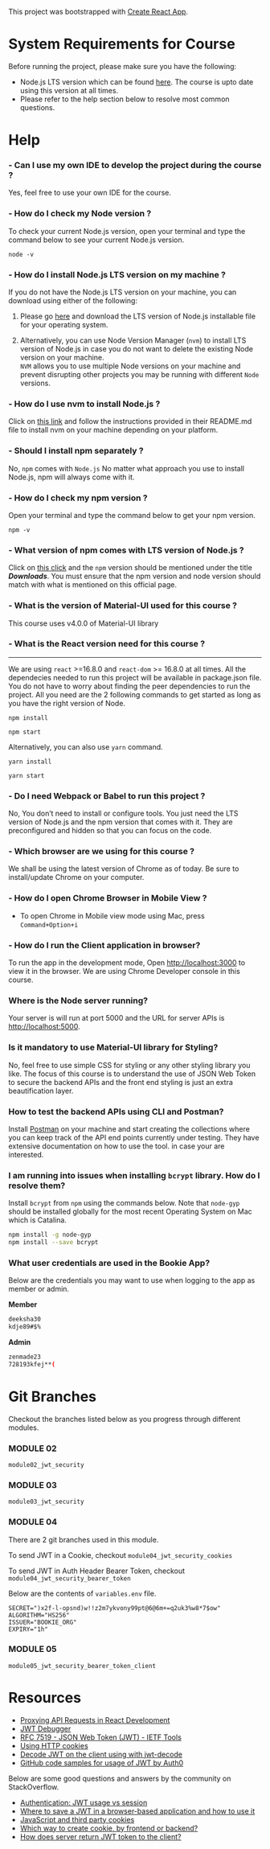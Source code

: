 This project was bootstrapped with [Create React App](https://github.com/facebook/create-react-app).

# System Requirements for Course
Before running the project, please make sure you have the following:

- Node.js LTS version which can be found [here](https://nodejs.org/en/download/). The course is upto date using this version at all times.
- Please refer to the help section below to resolve most common questions.

# Help

### - Can I use my own IDE to develop the project during the course ?
Yes, feel free to use your own IDE for the course.

### - How do I check my Node version ?
To check your current Node.js version, open your terminal and type the command below to see your current Node.js version.
```
node -v
```

### - How do I install Node.js LTS version on my machine ?
If you do not have the Node.js LTS version on your machine, you can download using either of the following:
1. Please go [here](https://nodejs.org/en/download/) and download the LTS version of Node.js installable file for your operating system.

2. Alternatively, you can use Node Version Manager (`nvm`) to install LTS version of Node.js in case
 you do not want to delete the existing Node version on your machine.<br>
 `NVM` allows you to use multiple Node versions on your machine and prevent disrupting other 
 projects you may be running with different `Node` versions.<br>
 
### - How do I use nvm to install Node.js ?
Click on [this link](https://github.com/nvm-sh/nvm) and follow the instructions provided in their README.md file 
to install nvm on your machine depending on your platform.

### - Should I install npm separately ?
No, `npm` comes with `Node.js` 
No matter what approach you use to install Node.js, npm will always come with it.

### - How do I check my npm version ?
Open your terminal and type the command below to get your npm version.
```
npm -v
```

### - What version of npm comes with LTS version of Node.js ?
Click on [this click](https://nodejs.org/en/download/) and the `npm` version should be mentioned under the title _**Downloads**_. 
You must ensure that the npm version and node version should match with what is mentioned on this official page.

### - What is the version of Material-UI used for this course ?
This course uses v4.0.0 of Material-UI library

### - What is the React version need for this course ?
********************
We are using `react` >=16.8.0 and `react-dom` >= 16.8.0 at all times. All the dependecies needed to run this project will be available in package.json
file. You do not have to worry about finding the peer dependencies to run the project. 
All you need are the 2 following commands to get started as long as you have the right version of Node.

`npm install`

`npm start`

Alternatively, you can also use `yarn` command.

`yarn install`

`yarn start`


### - Do I need Webpack or Babel to run this project ?
No, You don’t need to install or configure tools. You just need the LTS version of Node.js and the npm version that comes with it. 
They are preconfigured and hidden so that you can focus on the code.

### - Which browser are we using for this course ?
We shall be using the latest version of Chrome as of today. Be sure to install/update Chrome on your computer.

### - How do I open Chrome Browser in Mobile View ?
- To open Chrome in Mobile view mode using Mac, press ```Command+Option+i```

### - How do I run the Client application in browser?
To run the app in the development mode,
Open [http://localhost:3000](http://localhost:3000) to view it in the browser.
We are using Chrome Developer console in this course.

### Where is the Node server running?
Your server is will run at port 5000 and the URL for server APIs is [http://localhost:5000](http://localhost:5000).

### Is it mandatory to use Material-UI library for Styling?
No, feel free to use simple CSS for styling or any other styling library you like. The focus of this course is to 
understand the use of JSON Web Token to secure the backend APIs and the front end styling is just an 
extra beautification layer.  

### How to test the backend APIs using CLI and Postman?
Install  [Postman](https://www.postman.com/) on your machine and start creating the collections where you 
can keep track of the API end points currently under testing. They have extensive documentation on how to use the tool.
in case your are interested. 

### I am running into issues when installing `bcrypt` library. How do I resolve them?
Install `bcrypt` from `npm` using the commands below. 
Note that `node-gyp` should be installed globally for the most recent Operating System on Mac which is Catalina.
```bash
npm install -g node-gyp
npm install --save bcrypt
```

### What user credentials are used in the Bookie App?
Below are the credentials you may want to use when logging to the app as member or admin.

**Member** 
```bash
deeksha30
kdje89#$%
```

**Admin**
```bash
zenmade23
728193kfej**(
``` 


# Git Branches
Checkout the branches listed below as you progress through different modules.

### MODULE 02
`module02_jwt_security`

### MODULE 03
`module03_jwt_security`

### MODULE 04
There are 2 git branches used in this module.

To send JWT in a Cookie, checkout  `module04_jwt_security_cookies`

To send JWT in Auth Header Bearer Token, checkout `module04_jwt_security_bearer_token` 

Below are the contents of `variables.env` file.
```
SECRET=")x2f-l-opsnd)w!!z2m7ykvony99pt@6@6m+=q2uk3%w8*7$ow"
ALGORITHM="HS256"
ISSUER="BOOKIE_ORG"
EXPIRY="1h"
```
 

### MODULE 05
`module05_jwt_security_bearer_token_client`

# Resources

- [Proxying API Requests in React Development](https://create-react-app.dev/docs/proxying-api-requests-in-development/)
- [JWT Debugger](https://jwt.io/)
- [RFC 7519 - JSON Web Token (JWT) - IETF Tools](https://tools.ietf.org/html/rfc7519)
- [Using HTTP cookies](https://developer.mozilla.org/en-US/docs/Web/HTTP/Cookies)
- [Decode JWT on the client using with jwt-decode](https://github.com/auth0/jwt-decode)
- [GitHub code samples for usage of JWT by Auth0](https://github.com/auth0/jwt-handbook-samples/blob/master/stateless-sessions/app.js)


Below are some good questions and answers by the community on StackOverflow.
- [Authentication: JWT usage vs session](https://stackoverflow.com/questions/43452896/authentication-jwt-usage-vs-session)
- [Where to save a JWT in a browser-based application and how to use it](https://stackoverflow.com/questions/26340275/where-to-save-a-jwt-in-a-browser-based-application-and-how-to-use-it)
- [JavaScript and third party cookies](https://stackoverflow.com/questions/3363495/javascript-and-third-party-cookies)
- [Which way to create cookie, by frontend or backend?](https://stackoverflow.com/questions/26082511/which-way-to-create-cookie-by-frontend-or-backend)
- [How does server return JWT token to the client?](https://stackoverflow.com/questions/51503024/how-does-server-return-jwt-token-to-the-client)
